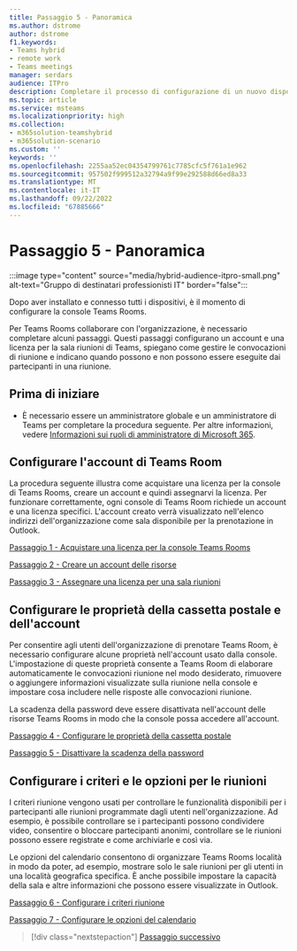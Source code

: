 ```yaml
---
title: Passaggio 5 - Panoramica
ms.author: dstrome
author: dstrome
f1.keywords:
- Teams hybrid
- remote work
- Teams meetings
manager: serdars
audience: ITPro
description: Completare il processo di configurazione di un nuovo dispositivo Teams Rooms nell'organizzazione.
ms.topic: article
ms.service: msteams
ms.localizationpriority: high
ms.collection:
- m365solution-teamshybrid
- m365solution-scenario
ms.custom: ''
keywords: ''
ms.openlocfilehash: 2255aa52ec04354799761c7785cfc5f761a1e962
ms.sourcegitcommit: 957502f999512a32794a9f99e292588d66ed8a33
ms.translationtype: MT
ms.contentlocale: it-IT
ms.lasthandoff: 09/22/2022
ms.locfileid: "67885666"
---
```

# <a name="step-5---overview"></a>Passaggio 5 - Panoramica

:::image type="content" source="media/hybrid-audience-itpro-small.png" alt-text="Gruppo di destinatari professionisti IT" border="false":::

Dopo aver installato e connesso tutti i dispositivi, è il momento di configurare la console Teams Rooms.

Per Teams Rooms collaborare con l'organizzazione, è necessario completare alcuni passaggi. Questi passaggi configurano un account e una licenza per la sala riunioni di Teams, spiegano come gestire le convocazioni di riunione e indicano quando possono e non possono essere eseguite dai partecipanti in una riunione.

## <a name="before-you-begin"></a>Prima di iniziare

- È necessario essere un amministratore globale e un amministratore di Teams per completare la procedura seguente. Per altre informazioni, vedere [Informazioni sui ruoli di amministratore di Microsoft 365](/microsoft-365/admin/add-users/about-admin-roles).

## <a name="set-up-the-teams-room-account"></a>Configurare l'account di Teams Room

La procedura seguente illustra come acquistare una licenza per la console di Teams Rooms, creare un account e quindi assegnarvi la licenza. Per funzionare correttamente, ogni console di Teams Room richiede un account e una licenza specifici. L'account creato verrà visualizzato nell'elenco indirizzi dell'organizzazione come sala disponibile per la prenotazione in Outlook.

[Passaggio 1 - Acquistare una licenza per la console Teams Rooms](hybrid-meetings-device-config-license.md)

[Passaggio 2 - Creare un account delle risorse](hybrid-meetings-device-config-account.md)

[Passaggio 3 - Assegnare una licenza per una sala riunioni](hybrid-meetings-device-config-assign.md)

## <a name="configure-mailbox-and-account-properties"></a>Configurare le proprietà della cassetta postale e dell'account

Per consentire agli utenti dell'organizzazione di prenotare Teams Room, è necessario configurare alcune proprietà nell'account usato dalla console. L'impostazione di queste proprietà consente a Teams Room di elaborare automaticamente le convocazioni riunione nel modo desiderato, rimuovere o aggiungere informazioni visualizzate sulla riunione nella console e impostare cosa includere nelle risposte alle convocazioni riunione.

La scadenza della password deve essere disattivata nell'account delle risorse Teams Rooms in modo che la console possa accedere all'account.

[Passaggio 4 - Configurare le proprietà della cassetta postale](hybrid-meetings-device-config-mailbox.md)

[Passaggio 5 - Disattivare la scadenza della password](hybrid-meetings-device-config-password.md)

## <a name="configure-meeting-policies-and-options"></a>Configurare i criteri e le opzioni per le riunioni

I criteri riunione vengono usati per controllare le funzionalità disponibili per i partecipanti alle riunioni programmate dagli utenti nell'organizzazione. Ad esempio, è possibile controllare se i partecipanti possono condividere video, consentire o bloccare partecipanti anonimi, controllare se le riunioni possono essere registrate e come archiviarle e così via.

Le opzioni del calendario consentono di organizzare Teams Rooms località in modo da poter, ad esempio, mostrare solo le sale riunioni per gli utenti in una località geografica specifica. È anche possibile impostare la capacità della sala e altre informazioni che possono essere visualizzate in Outlook.

[Passaggio 6 - Configurare i criteri riunione](hybrid-meetings-device-config-policies.md)

[Passaggio 7 - Configurare le opzioni del calendario](hybrid-meetings-device-config-calendar.md)

> [!div class="nextstepaction"]
> [Passaggio successivo](hybrid-meetings-device-config-license.md)